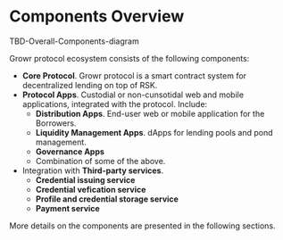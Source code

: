 # Components Overview
TBD-Overall-Components-diagram

Growr protocol ecosystem consists of the following components:
- **Core Protocol**. Growr protocol is a smart contract system for decentralized lending on top of RSK.
- **Protocol Apps**. Custodial or non-cunsotidal web and mobile applications, integrated with the protocol. Include:
  * **Distribution Apps**. End-user web or mobile application for the Borrowers.
  * **Liquidity Management Apps**. dApps for lending pools and pond management.
  * **Governance Apps**
  * Combination of some of the above.
- Integration with **Third-party services**.
  * **Credential issuing service**
  * **Credential vefication service**
  * **Profile and credential storage service**
  * **Payment service**

More details on the components are presented in the following sections.
